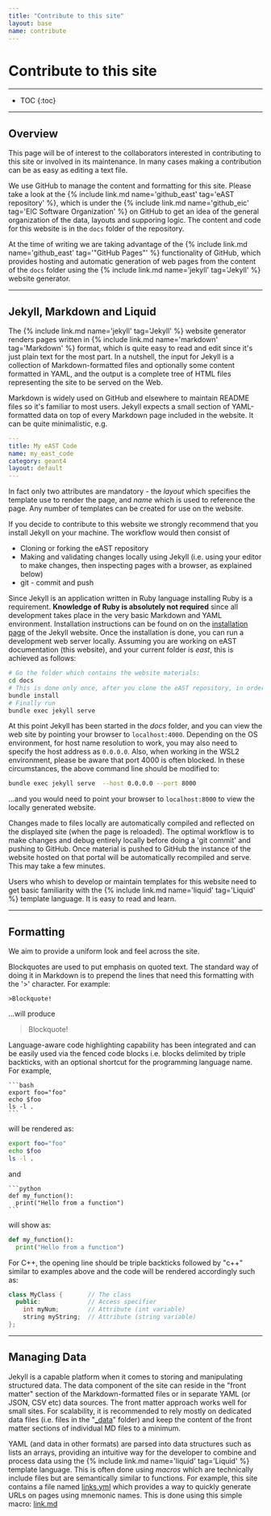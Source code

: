 ```yaml
---
title: "Contribute to this site"
layout: base
name: contribute
---
```


<h1>Contribute to this site</h1>

---

* TOC
{:toc}

---

## Overview

This page will be of interest to the collaborators interested in contributing to this
site or involved in its maintenance. In many cases making a contribution can be as easy
as editing a text file.

We use GitHub to manage the content and formatting for this site. Please take a look at the
{% include link.md name='github_east' tag='eAST repository' %}, which
is under the {% include link.md name='github_eic' tag='EIC Software Organization' %}
on GitHub to get an idea of the general organization of the data, layouts and supporing logic.
The content and code for this website is in the ```docs``` folder of the repository.

At the time of writing we are taking advantage of the {% include link.md name='github_east' tag='"GitHub Pages"' %}
functionality of GitHub, which provides hosting and automatic generation of web pages
from the content of the ```docs``` folder using the {% include link.md name='jekyll' tag='Jekyll' %}
website generator.

---

## Jekyll, Markdown and Liquid

The {% include link.md name='jekyll' tag='Jekyll' %} website generator renders
pages written in {% include link.md name='markdown' tag='Markdown' %} format, which
is quite easy to read and edit since it's just plain text for the most part.
In a nutshell, the input for Jekyll is a collection of Markdown-formatted files
and optionally some content formatted in YAML, and the output is a complete
tree of HTML files representing the site to be served on the Web.

Markdown is widely used on GitHub and elsewhere to maintain README files so it's familiar
to most users. Jekyll expects a small section of YAML-formatted data on top of every Markdown
page included in the website. It can be quite minimalistic, e.g.

```yaml
---
title: My eAST Code
name: my_east_code
category: geant4
layout: default
---
```

In fact only two attributes are mandatory - the *layout* which specifies the template use
to render the page, and *name* which is used to reference the page. Any number of templates
can be created for use on the website.

If you decide to contribute to this website we strongly recommend that you install
Jekyll on your machine. The workflow would then consist of

* Cloning or forking the eAST repository
* Making and validating changes locally using Jekyll (i.e. using your editor to make changes, then inspecting pages with a browser, as explained below)
* git - commit and push

Since Jekyll is an application written in Ruby language installing Ruby is a requirement.
**Knowledge of Ruby is absolutely not required**
since all development takes place in the very basic Markdown and YAML environment.
Installation instructions can be found on
on the [installation page](https://jekyllrb.com/docs/installation/) of the Jekyll website.
Once the installation is done, you can run a development web server locally. Assuming
you are working on eAST documentation (this website), and your current folder is
_east_, this is achieved as follows:

```bash
# Go the folder which contains the website materials:
cd docs
# This is done only once, after you clone the eAST repository, in order to install necesary dependencies
bundle install
# Finally run
bundle exec jekyll serve
```

At this point Jekyll has been started in the _docs_ folder, and
you can view the web site by pointing your browser to `localhost:4000`.
Depending on the OS environment, for host name resolution to work, you may
also need to specify the host address as ```0.0.0.0```. Also, when working in the
WSL2 environment, please be aware that port 4000 is often blocked. In these
circumstances, the above command line should be modified to:

```bash
bundle exec jekyll serve  --host 0.0.0.0 --port 8000
```

...and you would need to point your browser to ```localhost:8000``` to
view the locally generated website.

Changes made to files locally are automatically compiled and reflected on the
displayed site (when the page is reloaded). The optimal workflow is to make changes and debug
entirely locally before doing a 'git commit' and pushing to GitHub. Once material
is pushed to GitHub the instance of the website hosted on that portal will be automatically
recompiled and serve. This may take a few minutes.

Users who whish to develop or maintain templates for this website need to get
basic familiarity with the {% include link.md name='liquid' tag='Liquid' %} template
language. It is easy to read and learn.

---

## Formatting

We aim to provide a uniform look and feel across the site.

Blockquotes are used to put emphasis on quoted text. The standard
way of doing it in Markdown is to prepend the lines that need this
formatting with the '>' character. For example:

```
>Blockquote!
```

...will produce
>Blockquote!

Language-aware code highlighting capability has been integrated and
can be easily used via the fenced code blocks i.e. blocks delimited by
triple backticks, with an optional shortcut for the programming language name.
For example,

    ```bash
    export foo="foo"
    echo $foo
    ls -l .
    ```

will be rendered as:

```bash
export foo="foo"
echo $foo
ls -l .
```

and

    ```python
    def my_function():
      print("Hello from a function")
    ```

will show as:

```python
def my_function():
  print("Hello from a function")
```

For C++, the opening line should be triple backticks followed by "c++"
similar to examples above and the code will be rendered accordingly such as:

```c++
class MyClass {       // The class
  public:             // Access specifier
    int myNum;        // Attribute (int variable)
    string myString;  // Attribute (string variable)
};
```
---

## Managing Data

Jekyll is a capable platform when it comes to storing and manipulating structured data.
The data component of the site can reside in the "front matter" section of the Markdown-formatted
files or in separate YAML (or JSON, CSV etc) data sources. The front matter approach works well
for small sites. For scalability, it is recommended to rely mostly on dedicated data files (i.e.
files in the "<a href="https://github.com/eic/east/tree/main/docs/_data" target="_blank">_data</a>" folder)
and keep the content of the front matter sections of individual MD files to a minimum.

YAML (and data in other formats) are parsed into data structures such as lists an arrays,
providing an intuitive way for the developer to combine and process data using 
the {% include link.md name='liquid' tag='Liquid' %} template language. This is often
done using *macros* which are technically include files but are semantically similar to functions.
For example, this site contains a file named
<a href="https://github.com/eic/east/tree/main/docs/_data/links.yml" target="_blank">links.yml</a>
which provides a way to quickly generate URLs on pages using mnemonic names. This is done
using this simple macro:
<a href="https://raw.githubusercontent.com/eic/east/main/docs/_includes/link.md" target="_blank">link.md</a>

